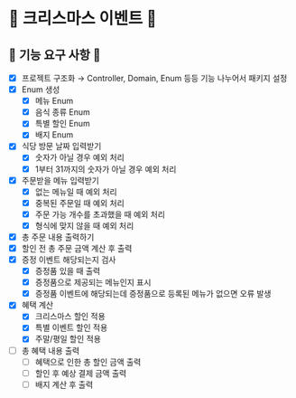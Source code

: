# 🎄 크리스마스 이벤트 🎄
## 🚀 기능 요구 사항 🚀

- [x]  프로젝트 구조화 → Controller, Domain, Enum 등등 기능 나누어서 패키지 설정
  - [x]  Enum 생성
      - [x]  메뉴 Enum
      - [x]  음식 종류 Enum
      - [x]  특별 할인 Enum
      - [x]  배지 Enum
- [x]  식당 방문 날짜 입력받기
    - [x]  숫자가 아닐 경우 예외 처리
    - [x] 1부터 31까지의 숫자가 아닐 경우 예외 처리
- [x]  주문받을 메뉴 입력받기
    - [x]  없는 메뉴일 때 예외 처리
    - [x]  중복된 주문일 때 예외 처리
    - [x]  주문 가능 개수를 초과했을 때 예외 처리
    - [x]  형식에 맞지 않을 때 예외 처리
- [x]  총 주문 내용 출력하기
- [x]  할인 전 총 주문 금액 계산 후 출력
- [x]  증정 이벤트 해당되는지 검사
    - [x]  증정품 있을 때 출력
    - [x]  증정품으로 제공되는 메뉴인지 표시
    - [x]  증정품 이벤트에 해당되는데 증정품으로 등록된 메뉴가 없으면 오류 발생
- [x]  혜택 계산
    - [x]  크리스마스 할인 적용
    - [x]  특별 이벤트 할인 적용
    - [x]  주말/평일 할인 적용
- [ ]  총 혜택 내용 출력
    - [ ]  혜택으로 인한 총 할인 금액 출력
    - [ ]  할인 후 예상 결제 금액 출력
    - [ ]  배지 계산 후 출력

